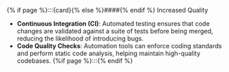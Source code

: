 {% if page %}:::{card}{% else %}####{% endif %}  Increased Quality

- **Continuous Integration (CI)**: Automated testing ensures that code changes are validated against a suite of tests before being merged, reducing the likelihood of introducing bugs.
- **Code Quality Checks**: Automation tools can enforce coding standards and perform static code analysis, helping maintain high-quality codebases.
{%if page %}:::{% endif %}
